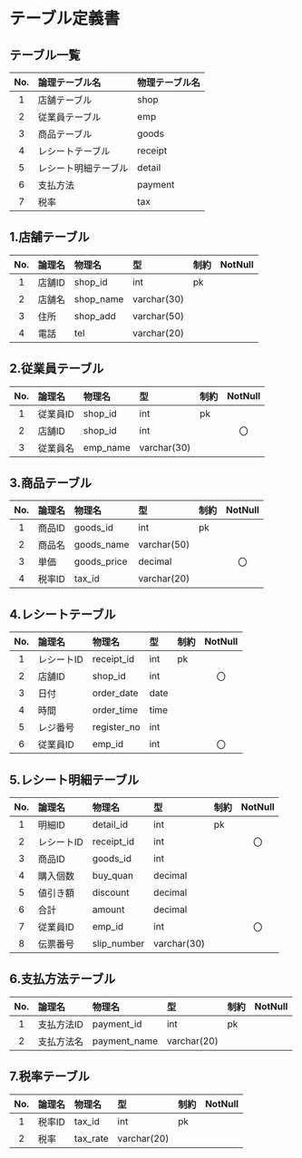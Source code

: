 # テーブル定義書

## テーブル一覧

|No.|論理テーブル名|物理テーブル名|
|:--:|:--|:--|
|1|店舗テーブル|shop|
|2|従業員テーブル|emp|
|3|商品テーブル|goods|
|4|レシートテーブル|receipt|
|5|レシート明細テーブル|detail|
|6|支払方法|payment|
|7|税率|tax|

## 1.店舗テーブル
|No.|論理名|物理名|型|制約|NotNull|
|:--:|:--|:--|:--|:--|:--|
|1|店舗ID|shop_id|int|pk||
|2|店舗名|shop_name|varchar(30)||
|3|住所|shop_add|varchar(50)||
|4|電話|tel|varchar(20)||

## 2.従業員テーブル
|No.|論理名|物理名|型|制約|NotNull|
|:--:|:--|:--|:--|:--|:--:|
|1|従業員ID|shop_id|int|pk||
|2|店舗ID|shop_id|int||〇|
|3|従業員名|emp_name|varchar(30)|

## 3.商品テーブル
|No.|論理名|物理名|型|制約|NotNull|
|:--:|:--|:--|:--|:--|:--:|
|1|商品ID|goods_id|int|pk||
|2|商品名|goods_name|varchar(50)|
|3|単価|goods_price|decimal||〇|
|4|税率ID|tax_id|varchar(20)||

## 4.レシートテーブル
|No.|論理名|物理名|型|制約|NotNull|
|:--:|:--|:--|:--|:--|:--:|
|1|レシートID|receipt_id|int|pk|
|2|店舗ID|shop_id|int||〇|
|3|日付|order_date|date|
|4|時間|order_time|time|
|5|レジ番号|register_no|int|
|6|従業員ID|emp_id|int||〇|

## 5.レシート明細テーブル
|No.|論理名|物理名|型|制約|NotNull|
|:--:|:--|:--|:--|:--|:--:|
|1|明細ID|detail_id|int|pk|
|2|レシートID|receipt_id|int||〇|
|3|商品ID|goods_id|int|
|4|購入個数|buy_quan|decimal|
|5|値引き額|discount|decimal|
|6|合計|amount|decimal|
|7|従業員ID|emp_id|int||〇|
|8|伝票番号|slip_number|varchar(30)|

## 6.支払方法テーブル
|No.|論理名|物理名|型|制約|NotNull|
|:--:|:--|:--|:--|:--|:--:|
|1|支払方法ID|payment_id|int|pk|
|2|支払方法名|payment_name|varchar(20)||

## 7.税率テーブル
|No.|論理名|物理名|型|制約|NotNull|
|:--:|:--|:--|:--|:--|:--:|
|1|税率ID|tax_id|int|pk|
|2|税率|tax_rate|varchar(20)||